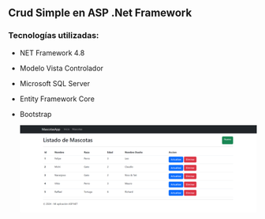 ## Crud Simple en ASP .Net Framework

### Tecnologías utilizadas:
- NET Framework 4.8
- Modelo Vista Controlador
- Microsoft SQL Server
- Entity Framework Core
- Bootstrap

  ![Crud](Ejemplo_1/RepoImg/1.png)
